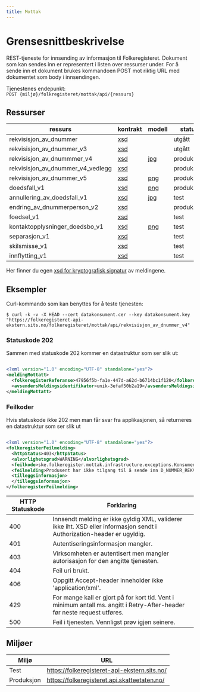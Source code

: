 ```yaml
---
title: Mottak
---
```


# Grensesnittbeskrivelse
REST-tjeneste for innsending av informasjon til Folkeregisteret. Dokument som kan sendes inn er representert i listen over ressurser under. For å sende inn et dokument brukes kommandoen POST mot riktig URL med dokumentet som body i innsendingen.

Tjenestenes endepunkt: <br>
`POST {miljø}/folkregisteret/mottak/api/{ressurs}`

## Ressurser
| ressurs | kontrakt | modell | status |
|---------|----------|--------|--------|
| rekvisisjon_av_dnummer            | [xsd](../kontrakter/RekvisisjonAvDNummer_1.0.xsd)                    | | utgått |
| rekvisisjon_av_dnummer_v3         | [xsd](../kontrakter/RekvisisjonAvDNummer_3.0.xsd)                    | | utgått |
| rekvisisjon_av_dnummmer_v4        | [xsd](../kontrakter/RekvisisjonAvDNummer_4.0.xsd)                    | [jpg](../modeller/1499854129.jpg) | produksjon |
| rekvisisjon_av_dnummer_v4_vedlegg | [xsd](../kontrakter/RekvisisjonAvDNummer_4.0.xsd)                    | | produksjon |
| rekvisisjon_av_dnummer_v5         | [xsd](../kontrakter/RekvisisjonAvDNummer_5.0.xsd)                    | [png](../modeller/1511792480.png) | produksjon |
| doedsfall_v1                      | [xsd](../kontrakter/MeldingOmDoedsfall_v1.0.xsd)                     | [png](../modeller/1478705212.png) | produksjon |
| annullering_av_doedsfall_v1       | [xsd](../kontrakter/MeldingOmAnnulleringAvDoedsfall_v1.0.xsd)        | [jpg](../modeller/1510835122.jpg) | test |
| endring_av_dnummerperson_v2       | [xsd](../kontrakter/MeldingOmEndringAvPersonMedDNummer_v2.0.xsd)     | | produksjon |
| foedsel_v1                        | [xsd](../kontrakter/Foedselsmelding_1.0.xsd)                         | | test |
| kontaktopplysninger_doedsbo_v1    | [xsd](../kontrakter/MeldingOmKontaktopplysningerForDoedsbo_v1.0.xsd) | [png](../modeller/1485934541.png) | test |
| separasjon_v1                     | [xsd](../kontrakter/MeldingOmSeparasjon_v1.0.xsd)                    | | test |
| skilsmisse_v1                     | [xsd](../kontrakter/MeldingOmSkilsmisse_v1.0.xsd)                    | | test |
| innflytting_v1                    | [xsd](../kontrakter/MeldingOmInnflytting_v1.0.xsd)                   | | test |


Her finner du egen  [xsd for kryptografisk signatur](../kontrakter/DigitalSignatur.xsd) av meldingene.

## Eksempler

Curl-kommando som kan benyttes for å teste tjenesten:

`$ curl -k -v -X HEAD --cert datakonsument.cer --key datakonsument.key "https://folkeregisteret-api-ekstern.sits.no/folkeregisteret/mottak/api/rekvisisjon_av_dnummer_v4"`

### Statuskode 202
Sammen med statuskode 202 kommer en datastruktur som ser slik ut:

```xml

<?xml version="1.0" encoding="UTF-8" standalone="yes"?>
<meldingMottatt>
  <folkeregisterReferanse>47956f5b-fa1e-447d-a62d-b6714bc1f120</folkeregisterReferanse>
  <avsendersMeldingsidentifikator>unik-3efaf50b2a19</avsendersMeldingsidentifikator>
</meldingMottatt>
```
### Feilkoder
Hvis statuskode ikke 202 men man får svar fra applikasjonen, så returneres en datastruktur som ser slik ut

```xml

<?xml version="1.0" encoding="UTF-8" standalone="yes"?>
<folkeregisterFeilmelding>
  <httpStatus>403</httpStatus>
  <alvorlighetsgrad>WARNING</alvorlighetsgrad>
  <feilkode>ske.folkeregister.mottak.infrastructure.exceptions.KonsumentManglerTilgangException</feilkode>
  <feilmelding>Produsent har ikke tilgang til å sende inn D_NUMMER_REKVISISJON_V4</feilmelding>
  <tilleggsinformasjon>
  </tilleggsinformasjon>
</folkeregisterFeilmelding>
```

| HTTP Statuskode |  Forklaring |
|----------|-------|
| 400 | Innsendt melding er ikke gyldig XML, validerer ikke iht. XSD eller informasjon sendt i Authorization-header er ugyldig. |
| 401 | Autentiseringsinformasjon mangler. |
| 403 | Virksomheten er autentisert men mangler autorisasjon for den angitte tjenesten. |
| 404 | Feil uri brukt. |
| 406 | Oppgitt Accept-header inneholder ikke 'application/xml'.|
| 429 | For mange kall er gjort på for kort tid. Vent i minimum antall ms. angitt i Retry-After-header før neste request utføres. |
| 500 | Feil i tjenesten. Vennligst prøv igjen seinere. |

## Miljøer

| Miljø | URL | 
|-------|-----|
| Test| https://folkeregisteret-api-ekstern.sits.no/ | 
| Produksjon | https://folkeregisteret.api.skatteetaten.no/ |  
